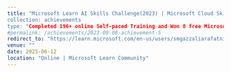 ```yaml
---
title: "Microsoft Learn AI Skills Challenge(2023) | Microsoft Cloud Skills Challenge(2024) | Microsoft AI Skill Fest(2025)
collection: achievements
type: "Completed 196+ online Self‑paced Training and Won 8 free Microsoft certification exam. Modules: 956 , Training Time: 748 Hours and Passed Azure DP100 | DP700 | AI102 | DP203 | AI900"
#permalink: /achievements/2023-09-08-achievement-5
redirect_to: "https://learn.microsoft.com/en-us/users/smgazzaliarafatnishan-4645/transcript/d5y6ghp168eyero"
venue: ""
date: 2025-06-12
location: "Online | Microsoft Learn Community"
---
```

